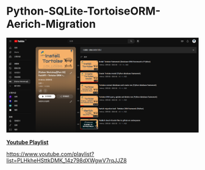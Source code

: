 # Python-SQLite-TortoiseORM-Aerich-Migration

![Youtube Playlist](TortoiseORMAerichMigrationSQLite.png)

**[Youtube Playlist](https://www.youtube.com/playlist?list=PLHkheHSttkDMK_14z798dXWgwV7rqJJZ8)**

https://www.youtube.com/playlist?list=PLHkheHSttkDMK_14z798dXWgwV7rqJJZ8
